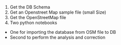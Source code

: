 1) Get the DB Schema
2) Get an Openstreet Map sample file (small Size)
3) Get the OpenStreetMap file
4) Two python notebooks
  - One for importing the database from OSM file to DB
  - Second to perform the analysis and correction
